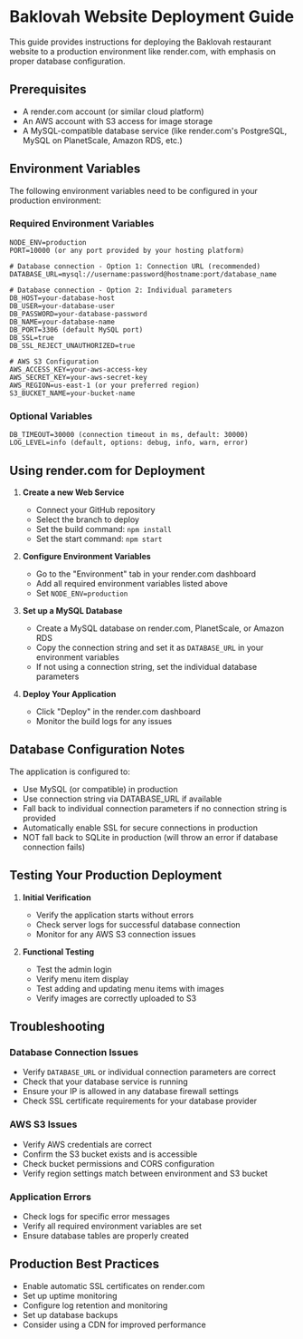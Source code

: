 # Baklovah Website Deployment Guide

This guide provides instructions for deploying the Baklovah restaurant website to a production environment like render.com, with emphasis on proper database configuration.

## Prerequisites

- A render.com account (or similar cloud platform)
- An AWS account with S3 access for image storage
- A MySQL-compatible database service (like render.com's PostgreSQL, MySQL on PlanetScale, Amazon RDS, etc.)

## Environment Variables

The following environment variables need to be configured in your production environment:

### Required Environment Variables

```
NODE_ENV=production
PORT=10000 (or any port provided by your hosting platform)

# Database connection - Option 1: Connection URL (recommended)
DATABASE_URL=mysql://username:password@hostname:port/database_name

# Database connection - Option 2: Individual parameters
DB_HOST=your-database-host
DB_USER=your-database-user
DB_PASSWORD=your-database-password
DB_NAME=your-database-name
DB_PORT=3306 (default MySQL port)
DB_SSL=true
DB_SSL_REJECT_UNAUTHORIZED=true

# AWS S3 Configuration
AWS_ACCESS_KEY=your-aws-access-key
AWS_SECRET_KEY=your-aws-secret-key
AWS_REGION=us-east-1 (or your preferred region)
S3_BUCKET_NAME=your-bucket-name
```

### Optional Variables

```
DB_TIMEOUT=30000 (connection timeout in ms, default: 30000)
LOG_LEVEL=info (default, options: debug, info, warn, error)
```

## Using render.com for Deployment

1. **Create a new Web Service**
   - Connect your GitHub repository
   - Select the branch to deploy
   - Set the build command: `npm install`
   - Set the start command: `npm start`

2. **Configure Environment Variables**
   - Go to the "Environment" tab in your render.com dashboard
   - Add all required environment variables listed above
   - Set `NODE_ENV=production`

3. **Set up a MySQL Database**
   - Create a MySQL database on render.com, PlanetScale, or Amazon RDS
   - Copy the connection string and set it as `DATABASE_URL` in your environment variables
   - If not using a connection string, set the individual database parameters

4. **Deploy Your Application**
   - Click "Deploy" in the render.com dashboard
   - Monitor the build logs for any issues

## Database Configuration Notes

The application is configured to:
- Use MySQL (or compatible) in production
- Use connection string via DATABASE_URL if available
- Fall back to individual connection parameters if no connection string is provided
- Automatically enable SSL for secure connections in production
- NOT fall back to SQLite in production (will throw an error if database connection fails)

## Testing Your Production Deployment

1. **Initial Verification**
   - Verify the application starts without errors
   - Check server logs for successful database connection
   - Monitor for any AWS S3 connection issues

2. **Functional Testing**
   - Test the admin login
   - Verify menu item display
   - Test adding and updating menu items with images
   - Verify images are correctly uploaded to S3

## Troubleshooting

### Database Connection Issues
- Verify `DATABASE_URL` or individual connection parameters are correct
- Check that your database service is running
- Ensure your IP is allowed in any database firewall settings
- Check SSL certificate requirements for your database provider

### AWS S3 Issues
- Verify AWS credentials are correct
- Confirm the S3 bucket exists and is accessible
- Check bucket permissions and CORS configuration
- Verify region settings match between environment and S3 bucket

### Application Errors
- Check logs for specific error messages
- Verify all required environment variables are set
- Ensure database tables are properly created

## Production Best Practices

- Enable automatic SSL certificates on render.com
- Set up uptime monitoring
- Configure log retention and monitoring
- Set up database backups
- Consider using a CDN for improved performance
